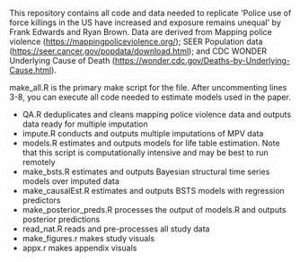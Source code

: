 This repository contains all code and data needed to replicate 'Police use of force killings in the US have increased and exposure remains unequal' by Frank Edwards and Ryan Brown. Data are derived from Mapping police violence (https://mappingpoliceviolence.org/); SEER Population data (https://seer.cancer.gov/popdata/download.html); and CDC WONDER Underlying Cause of Death (https://wonder.cdc.gov/Deaths-by-Underlying-Cause.html). 

make_all.R is the primary make script for the file. After uncommenting lines 3-8, you can execute all code needed to estimate models used in the paper. 

- QA.R deduplicates and cleans mapping police violence data and outputs data ready for multiple imputation
- impute.R conducts and outputs multiple imputations of MPV data
- models.R estimates and outputs models for life table estimation. Note that this script is computationally intensive and may be best to run remotely
- make_bsts.R estimates and outputs Bayesian structural time series models over imputed data
- make_causalEst.R estimates and outputs BSTS models with regression predictors
- make_posterior_preds.R processes the output of models.R and outputs posterior predictions
- read_nat.R reads and pre-processes all study data
- make_figures.r makes study visuals
- appx.r makes appendix visuals